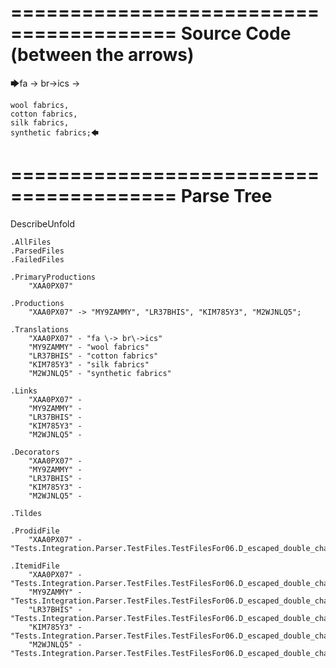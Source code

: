 ========================================
Source Code (between the arrows)
========================================

🡆fa \-> br\->ics ->

    wool fabrics,
    cotton fabrics,
    silk fabrics,
    synthetic fabrics;🡄

========================================
Parse Tree
========================================
DescribeUnfold

    .AllFiles
    .ParsedFiles
    .FailedFiles

    .PrimaryProductions
        "XAA0PX07" 

    .Productions
        "XAA0PX07" -> "MY9ZAMMY", "LR37BHIS", "KIM785Y3", "M2WJNLQ5";

    .Translations
        "XAA0PX07" - "fa \-> br\->ics"
        "MY9ZAMMY" - "wool fabrics"
        "LR37BHIS" - "cotton fabrics"
        "KIM785Y3" - "silk fabrics"
        "M2WJNLQ5" - "synthetic fabrics"

    .Links
        "XAA0PX07" - 
        "MY9ZAMMY" - 
        "LR37BHIS" - 
        "KIM785Y3" - 
        "M2WJNLQ5" - 

    .Decorators
        "XAA0PX07" - 
        "MY9ZAMMY" - 
        "LR37BHIS" - 
        "KIM785Y3" - 
        "M2WJNLQ5" - 

    .Tildes

    .ProdidFile
        "XAA0PX07" - "Tests.Integration.Parser.TestFiles.TestFilesFor06.D_escaped_double_characters1.ds"

    .ItemidFile
        "XAA0PX07" - "Tests.Integration.Parser.TestFiles.TestFilesFor06.D_escaped_double_characters1.ds"
        "MY9ZAMMY" - "Tests.Integration.Parser.TestFiles.TestFilesFor06.D_escaped_double_characters1.ds"
        "LR37BHIS" - "Tests.Integration.Parser.TestFiles.TestFilesFor06.D_escaped_double_characters1.ds"
        "KIM785Y3" - "Tests.Integration.Parser.TestFiles.TestFilesFor06.D_escaped_double_characters1.ds"
        "M2WJNLQ5" - "Tests.Integration.Parser.TestFiles.TestFilesFor06.D_escaped_double_characters1.ds"

